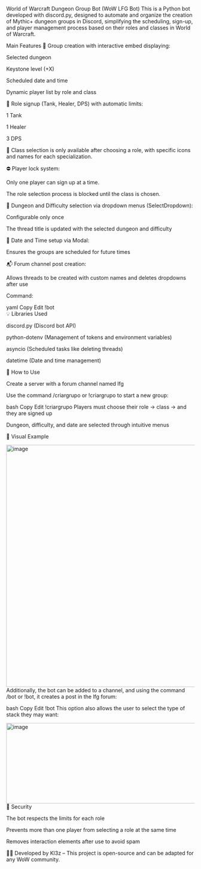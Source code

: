 World of Warcraft Dungeon Group Bot (WoW LFG Bot)
This is a Python bot developed with discord.py, designed to automate and organize the creation of Mythic+ dungeon groups in Discord, simplifying the scheduling, sign-up, and player management process based on their roles and classes in World of Warcraft.

Main Features
🎯 Group creation with interactive embed displaying:

Selected dungeon

Keystone level (+X)

Scheduled date and time

Dynamic player list by role and class

🧩 Role signup (Tank, Healer, DPS) with automatic limits:

1 Tank

1 Healer

3 DPS

🧙 Class selection is only available after choosing a role, with specific icons and names for each specialization.

⛔ Player lock system:

Only one player can sign up at a time.

The role selection process is blocked until the class is chosen.

🏰 Dungeon and Difficulty selection via dropdown menus (SelectDropdown):

Configurable only once

The thread title is updated with the selected dungeon and difficulty

📆 Date and Time setup via Modal:

Ensures the groups are scheduled for future times

📬 Forum channel post creation:

Allows threads to be created with custom names and deletes dropdowns after use

Command:

yaml
Copy
Edit
  !bot  
💡 Libraries Used

discord.py (Discord bot API)

python-dotenv (Management of tokens and environment variables)

asyncio (Scheduled tasks like deleting threads)

datetime (Date and time management)

🚀 How to Use

Create a server with a forum channel named lfg

Use the command /criargrupo or !criargrupo to start a new group:

bash
Copy
Edit
!criargrupo
Players must choose their role → class → and they are signed up

Dungeon, difficulty, and date are selected through intuitive menus

📌 Visual Example

<img width="743" height="647" alt="image" src="https://github.com/user-attachments/assets/105c68fc-2541-4c56-84b6-a4290999a97b" />
Additionally, the bot can be added to a channel, and using the command /bot or !bot, it creates a post in the lfg forum:

bash
Copy
Edit
!bot
This option also allows the user to select the type of stack they may want:

<img width="694" height="215" alt="image" src="https://github.com/user-attachments/assets/9c171624-367f-427e-869f-b860776d5204" />
🔐 Security

The bot respects the limits for each role

Prevents more than one player from selecting a role at the same time

Removes interaction elements after use to avoid spam

👨‍💻 Developed by
Kl3z – This project is open-source and can be adapted for any WoW community.

